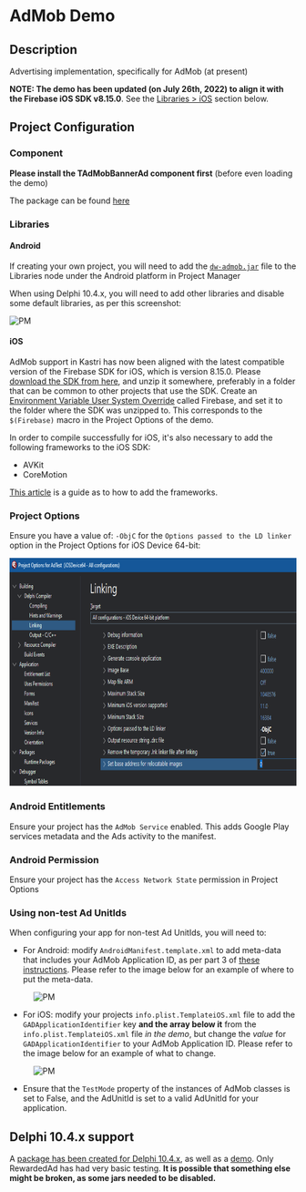 # AdMob Demo

## Description

Advertising implementation, specifically for AdMob (at present)

**NOTE: The demo has been updated (on July 26th, 2022) to align it with the Firebase iOS SDK v8.15.0**. See the [Libraries > iOS](#ios) section below.

## Project Configuration

### Component

**Please install the TAdMobBannerAd component first** (before even loading the demo)

The package can be found [here](https://github.com/DelphiWorlds/Kastri/tree/main/Packages/D110) 

### Libraries

#### Android

If creating your own project, you will need to add the [`dw-admob.jar`](https://github.com/DelphiWorlds/Kastri/blob/master/Lib/dw-admob.jar) file to the Libraries node under the Android platform in Project Manager

When using Delphi 10.4.x, you will need to add other libraries and disable some default libraries, as per this screenshot:

<img src="./Screenshots/D104ProjectManager.png" alt="PM" height="500">

#### iOS

AdMob support in Kastri has now been aligned with the latest compatible version of the Firebase SDK for iOS, which is version 8.15.0. Please [download the SDK from here](https://github.com/firebase/firebase-ios-sdk/releases/download/v8.15.0/Firebase.zip), and unzip it somewhere, preferably in a folder that can be common to other projects that use the SDK. Create an [Environment Variable User System Override](https://docwiki.embarcadero.com/RADStudio/Alexandria/en/Environment_Variables) called Firebase, and set it to the folder where the SDK was unzipped to. This corresponds to the `$(Firebase)` macro in the Project Options of the demo.

In order to compile successfully for iOS, it's also necessary to add the following frameworks to the iOS SDK:

* AVKit
* CoreMotion

[This article](https://delphiworlds.com/2013/10/adding-other-ios-frameworks-to-the-sdk-manager/) is a guide as to how to add the frameworks.

### Project Options

Ensure you have a value of: `-ObjC` for the `Options passed to the LD linker` option in the Project Options for iOS Device 64-bit:

<img src="./Screenshots/ObjCLinkerOption.png" alt="ObjC linker option" height="400">

### Android Entitlements

Ensure your project has the `AdMob Service` enabled. This adds Google Play services metadata and the Ads activity to the manifest.

### Android Permission

Ensure your project has the `Access Network State` permission in Project Options

### Using non-test Ad UnitIds

When configuring your app for non-test Ad UnitIds, you will need to:

* For Android: modify `AndroidManifest.template.xml` to add meta-data that includes your AdMob Application ID, as per part 3 of [these instructions](https://developers.google.com/admob/android/quick-start?hl=en-US#import_the_mobile_ads_sdk). Please refer to the image below for an example of where to put the meta-data. 
  
<img style="margin-left: 3em;" src="./Screenshots/AndroidManifestTemplateAppId.png" alt="PM" height="300"/>

* For iOS: modify your projects `info.plist.TemplateiOS.xml` file to add the `GADApplicationIdentifier` key **and the array below it** from the `info.plist.TemplateiOS.xml` file _in the demo_, but change the _value_ for `GADApplicationIdentifier` to your AdMob Application ID. Please refer to the image below for an example of what to change. 
  
<img style="margin-left: 3em;" src="./Screenshots/iOSInfoPListTemplateAppId.png" alt="PM" height="150"/>

* Ensure that the `TestMode` property of the instances of AdMob classes is set to False, and the AdUnitId is set to a valid AdUnitId for your application.

## Delphi 10.4.x support

A [package has been created for Delphi 10.4.x](https://github.com/DelphiWorlds/Kastri/tree/main/Packages/D104), as well as a [demo](https://github.com/DelphiWorlds/Kastri/tree/main/Demos/AdMob/D104). Only RewardedAd has had very basic testing. **It is possible that something else might be broken, as some jars needed to be disabled.**


